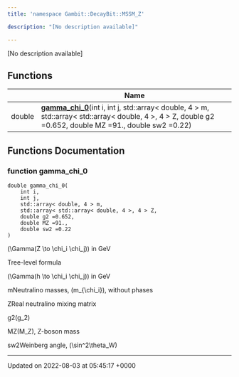 ```yaml
---
title: 'namespace Gambit::DecayBit::MSSM_Z'

description: "[No description available]"

---
```







[No description available]

## Functions

|                | Name           |
| -------------- | -------------- |
| double | **[gamma_chi_0](/documentation/code/gambit_sphinx/namespaces/namespacegambit_1_1decaybit_1_1mssm__z/#function-gamma-chi-0)**(int i, int j, std::array< double, 4 > m, std::array< std::array< double, 4 >, 4 > Z, double g2 =0.652, double MZ =91., double sw2 =0.22) |


## Functions Documentation

### function gamma_chi_0

```
double gamma_chi_0(
    int i,
    int j,
    std::array< double, 4 > m,
    std::array< std::array< double, 4 >, 4 > Z,
    double g2 =0.652,
    double MZ =91.,
    double sw2 =0.22
)
```


\(\Gamma(Z \to \chi_i \chi_j)\) in GeV

Tree-level formula

\(\Gamma(h \to \chi_i \chi_j)\) in GeV 

mNeutralino masses, \(m_{\chi_i}\), without phases 

ZReal neutralino mixing matrix 

g2\(g_2\)

MZ\(M_Z\), Z-boson mass 

sw2Weinberg angle, \(\sin^2\theta_W\)






-------------------------------

Updated on 2022-08-03 at 05:45:17 +0000